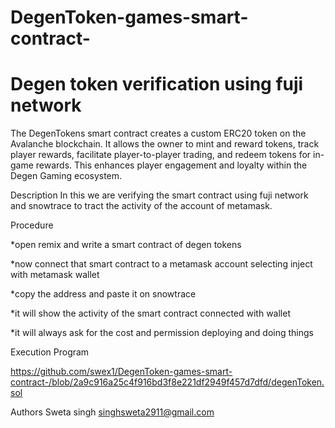 # DegenToken-games-smart-contract-
# Degen token verification using fuji network

The DegenTokens smart contract creates a custom ERC20 token on the Avalanche blockchain. It allows the owner to mint and reward tokens, track player rewards, facilitate player-to-player trading, and redeem tokens for in-game rewards. This enhances player engagement and loyalty within the Degen Gaming ecosystem.

Description 
In this we are verifying the smart contract using fuji network and snowtrace to tract the activity of the account of metamask.

Procedure 

*open remix and write a smart contract of degen tokens

*now connect that smart contract to a metamask account selecting inject with metamask wallet

*copy the address and paste it on snowtrace

*it will show the activity of the smart contract connected with wallet

*it will always ask for the cost and permission deploying and doing things

Execution Program 

https://github.com/swex1/DegenToken-games-smart-contract-/blob/2a9c916a25c4f916bd3f8e221df2949f457d7dfd/degenToken.sol

Authors 
Sweta singh 
singhsweta2911@gmail.com



  

